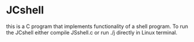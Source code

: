 # JCshell

this is a C program that implements functionality of a shell program.
To run the JCshell either compile JSshell.c or run ./j directly in Linux terminal.
